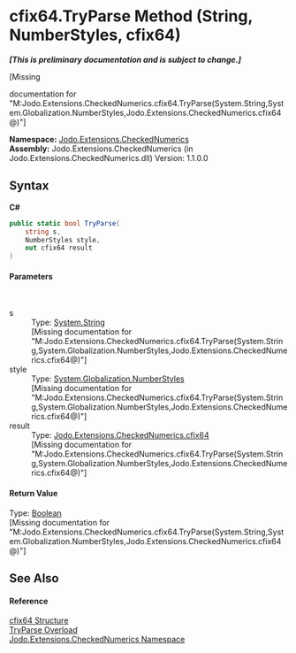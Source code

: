 # cfix64.TryParse Method (String, NumberStyles, cfix64)
 _**\[This is preliminary documentation and is subject to change.\]**_

\[Missing <summary> documentation for "M:Jodo.Extensions.CheckedNumerics.cfix64.TryParse(System.String,System.Globalization.NumberStyles,Jodo.Extensions.CheckedNumerics.cfix64@)"\]

**Namespace:**&nbsp;<a href="N_Jodo_Extensions_CheckedNumerics">Jodo.Extensions.CheckedNumerics</a><br />**Assembly:**&nbsp;Jodo.Extensions.CheckedNumerics (in Jodo.Extensions.CheckedNumerics.dll) Version: 1.1.0.0

## Syntax

**C#**<br />
``` C#
public static bool TryParse(
	string s,
	NumberStyles style,
	out cfix64 result
)
```


#### Parameters
&nbsp;<dl><dt>s</dt><dd>Type: <a href="https://docs.microsoft.com/dotnet/api/system.string" target="_blank" rel="noopener noreferrer">System.String</a><br />\[Missing <param name="s"/> documentation for "M:Jodo.Extensions.CheckedNumerics.cfix64.TryParse(System.String,System.Globalization.NumberStyles,Jodo.Extensions.CheckedNumerics.cfix64@)"\]</dd><dt>style</dt><dd>Type: <a href="https://docs.microsoft.com/dotnet/api/system.globalization.numberstyles" target="_blank" rel="noopener noreferrer">System.Globalization.NumberStyles</a><br />\[Missing <param name="style"/> documentation for "M:Jodo.Extensions.CheckedNumerics.cfix64.TryParse(System.String,System.Globalization.NumberStyles,Jodo.Extensions.CheckedNumerics.cfix64@)"\]</dd><dt>result</dt><dd>Type: <a href="T_Jodo_Extensions_CheckedNumerics_cfix64">Jodo.Extensions.CheckedNumerics.cfix64</a><br />\[Missing <param name="result"/> documentation for "M:Jodo.Extensions.CheckedNumerics.cfix64.TryParse(System.String,System.Globalization.NumberStyles,Jodo.Extensions.CheckedNumerics.cfix64@)"\]</dd></dl>

#### Return Value
Type: <a href="https://docs.microsoft.com/dotnet/api/system.boolean" target="_blank" rel="noopener noreferrer">Boolean</a><br />\[Missing <returns> documentation for "M:Jodo.Extensions.CheckedNumerics.cfix64.TryParse(System.String,System.Globalization.NumberStyles,Jodo.Extensions.CheckedNumerics.cfix64@)"\]

## See Also


#### Reference
<a href="T_Jodo_Extensions_CheckedNumerics_cfix64">cfix64 Structure</a><br /><a href="Overload_Jodo_Extensions_CheckedNumerics_cfix64_TryParse">TryParse Overload</a><br /><a href="N_Jodo_Extensions_CheckedNumerics">Jodo.Extensions.CheckedNumerics Namespace</a><br />